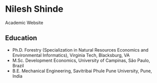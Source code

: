 # Nilesh Shinde
Academic Website 


## Education 
- Ph.D. Forestry (Specialization in Natural Resources Economics and Environmental Informatics), Virginia Tech, Blacksburg, VA
- M.Sc. Development Economics, University of Campinas, São Paulo, Brazil
- B.E. Mechanical Engineering, Savitribai Phule Pune University, Pune, India
